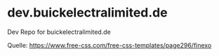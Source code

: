 # dev.buickelectralimited.de
Dev Repo for buickelectralimited.de

Quelle: https://www.free-css.com/free-css-templates/page296/finexo
